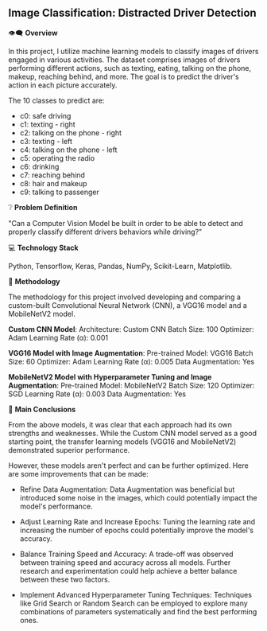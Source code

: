 ## Image Classification: Distracted Driver Detection


👁‍🗨 **Overview**

In this project, I utilize machine learning models to classify images of drivers engaged in various activities. The dataset comprises images of drivers performing different actions, such as texting, eating, talking on the phone, makeup, reaching behind, and more. The goal is to predict the driver's action in each picture accurately.

The 10 classes to predict are:

- c0: safe driving 
- c1: texting - right 
- c2: talking on the phone - right 
- c3: texting - left 
- c4: talking on the phone - left 
- c5: operating the radio 
- c6: drinking 
- c7: reaching behind 
- c8: hair and makeup 
- c9: talking to passenger

❔ **Problem Definition**

"Can a Computer Vision Model be built in order to be able to detect and properly classify different drivers behaviors while driving?"

💻 **Technology Stack**

Python, Tensorflow, Keras, Pandas, NumPy, Scikit-Learn, Matplotlib.

🔧 **Methodology**

The methodology for this project involved developing and comparing a custom-built Convolutional Neural Network (CNN), a VGG16 model and a MobileNetV2 model. 

**Custom CNN Model**:
Architecture: Custom CNN
Batch Size: 100
Optimizer: Adam
Learning Rate (α): 0.001

**VGG16 Model with Image Augmentation**:
Pre-trained Model: VGG16
Batch Size: 60
Optimizer: Adam
Learning Rate (α): 0.005
Data Augmentation: Yes

**MobileNetV2 Model with Hyperparameter Tuning and Image Augmentation**:
Pre-trained Model: MobileNetV2
Batch Size: 120
Optimizer: SGD
Learning Rate (α): 0.003
Data Augmentation: Yes

🔧 **Main Conclusions**

From the above models, it was clear that each approach had its own strengths and weaknesses. While the Custom CNN model served as a good starting point, the transfer learning models (VGG16 and MobileNetV2) demonstrated superior performance. 

However, these models aren't perfect and can be further optimized. Here are some improvements that can be made:

- Refine Data Augmentation: Data Augmentation was beneficial but introduced some noise in the images, which could potentially impact the model's performance. 

- Adjust Learning Rate and Increase Epochs: Tuning the learning rate and increasing the number of epochs could potentially improve the model's accuracy. 

- Balance Training Speed and Accuracy: A trade-off was observed between training speed and accuracy across all models. Further research and experimentation could help achieve a better balance between these two factors. 

- Implement Advanced Hyperparameter Tuning Techniques: Techniques like Grid Search or Random Search can be employed to explore many combinations of parameters systematically and find the best performing ones.
